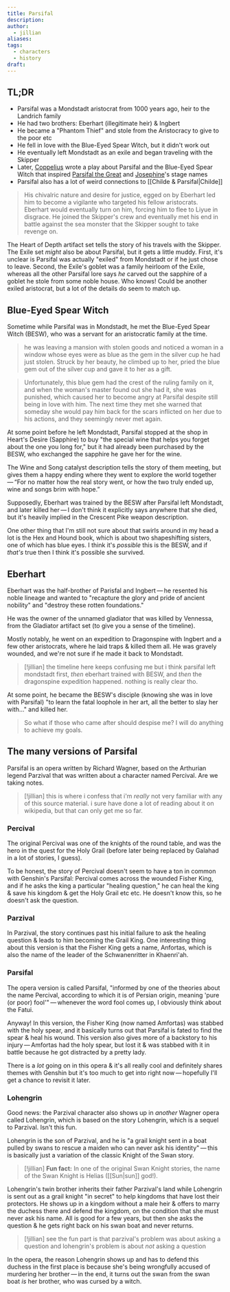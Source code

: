```yaml
---
title: Parsifal
description: 
author:
  - jillian
aliases: 
tags:
  - characters
  - history
draft:
---
```

## TL;DR
- Parsifal was a Mondstadt aristocrat from 1000 years ago, heir to the Landrich family
- He had two brothers: Eberhart (illegitimate heir) & Ingbert
- He became a "Phantom Thief" and stole from the Aristocracy to give to the poor etc
- He fell in love with the Blue-Eyed Spear Witch, but it didn't work out
- He eventually left Mondstadt as an exile and began traveling with the Skipper
- Later, [Coppelius](https://genshin-impact.fandom.com/wiki/Coppelius) wrote a play about Parsifal and the Blue-Eyed Spear Witch that inspired [Parsifal the Great](https://genshin-impact.fandom.com/wiki/Parsifal_the_Great) and [Josephine](https://genshin-impact.fandom.com/wiki/Josephine)'s stage names
- Parsifal also has a lot of weird connections to [[Childe & Parsifal|Childe]]

> His chivalric nature and desire for justice, egged on by Eberhart led him to become a vigilante who targeted his fellow aristocrats. Eberhart would eventually turn on him, forcing him to flee to Liyue in disgrace. He joined the Skipper's crew and eventually met his end in battle against the sea monster that the Skipper sought to take revenge on. 

The Heart of Depth artifact set tells the story of his travels with the Skipper. The Exile set *might* also be about Parsifal, but it gets a little muddy. First, it's unclear is Parsifal was actually "exiled" from Mondstadt or if he just chose to leave. Second, the Exile's goblet was a family heirloom of the Exile,  whereas all the other Parsifal lore says *he* carved out the sapphire of a goblet he stole from some noble house. Who knows! Could be another exiled aristocrat, but a lot of the details do seem to match up.

## Blue-Eyed Spear Witch
Sometime while Parsifal was in Mondstadt, he met the Blue-Eyed Spear Witch (BESW), who was a servant for an aristocratic family at the time.

> he was leaving a mansion with stolen goods and noticed a woman in a window whose eyes were as blue as the gem in the silver cup he had just stolen. Struck by her beauty, he climbed up to her, pried the blue gem out of the silver cup and gave it to her as a gift.

> Unfortunately, this blue gem had the crest of the ruling family on it, and when the woman's master found out she had it, she was punished, which caused her to become angry at Parsifal despite still being in love with him. The next time they met she warned that someday she would pay him back for the scars inflicted on her due to his actions, and they seemingly never met again.

At some point before he left Mondstadt, Parsifal stopped at the shop in Heart's Desire (Sapphire) to buy "the special wine that helps you forget about the one you long for," but it had already been purchased by the BESW, who exchanged the sapphire he gave her for the wine.

The Wine and Song catalyst description tells the story of them meeting, but gives them a happy ending where they went to explore the world together — “For no matter how the real story went, or how the two truly ended up, wine and songs brim with hope.”

Supposedly, Eberhart was trained by the BESW after Parsifal left Mondstadt, and later killed her — I don't think it explicitly says anywhere that she died, but it's heavily implied in the Crescent Pike weapon description.

One other thing that I'm still not sure about that swirls around in my head a lot is the Hex and Hound book, which is about two shapeshifting sisters, one of which has blue eyes. I think it's *possible* this is the BESW, and if *that's* true then I think it's possible she survived.

## Eberhart
Eberhart was the half-brother of Parisfal and Ingbert — he resented his noble lineage and wanted to "recapture the glory and pride of ancient nobility" and "destroy these rotten foundations."

He was the owner of the unnamed gladiator that was killed by Vennessa, from the Gladiator artifact set (to give you a sense of the timeline).

Mostly notably, he went on an expedition to Dragonspine with Ingbert and a few other aristocrats, where he laid traps & killed them all. He was gravely wounded, and we're not sure if he made it back to Mondstadt.

> [!jillian] 
> the timeline here keeps confusing me but i think parsifal left mondstadt first, *then* eberhart trained with BESW, and *then* the dragonspine expedition happened. nothing is really clear tho.

At some point, he became the BESW's disciple (knowing she was in love with Parsifal) "to learn the fatal loophole in her art, all the better to slay her with..." and killed her.

> So what if those who came after should despise me? I will do anything to achieve my goals.

## The many versions of Parsifal
Parsifal is an opera written by Richard Wagner, based on the Arthurian legend Parzival that was written about a character named Percival. Are we taking notes.

> [!jillian]
> this is where i confess that i'm *really* not very familiar with any of this source material. i sure have done a lot of reading about it on wikipedia, but that can only get me so far.
### Percival
The original Percival was one of the knights of the round table, and was the hero in the quest for the Holy Grail (before later being replaced by Galahad in a lot of stories, I guess).

To be honest, the story of Percival doesn't seem to have a ton in common with Genshin's Parsifal: Percival comes across the wounded Fisher King, and if he asks the king a particular "healing question," he can heal the king & save his kingdom & get the Holy Grail etc etc. He doesn't know this, so he doesn't ask the question.

### Parzival
In Parzival, the story continues past his initial failure to ask the healing question & leads to him becoming the Grail King. One interesting thing about this version is that the Fisher King gets a name, Anfortas, which is also the name of the leader of the Schwanenritter in Khaenri'ah.

### Parsifal
The opera version is called Parsifal, "informed by one of the theories about the name Percival, according to which it is of Persian origin, meaning 'pure (or poor) fool'" — whenever the word fool comes up, I obviously think about the Fatui.

Anyway! In this version, the Fisher King (now named Amfortas) was stabbed with the holy spear, and it basically turns out that Parsifal is fated to find the spear & heal his wound. This version also gives more of a backstory to his injury — Amfortas had the holy spear, but lost it & was stabbed with it in battle because he got distracted by a pretty lady.

There is a *lot* going on in this opera & it's all really cool and definitely shares themes with Genshin but it's too much to get into right now — hopefully I'll get a chance to revisit it later.

### Lohengrin
Good news: the Parzival character also shows up in *another* Wagner opera called Lohengrin, which is based on the story Lohengrin, which is a sequel to Parzival. Isn't this fun.

Lohengrin is the son of Parzival, and he is "a grail knight sent in a boat pulled by swans to rescue a maiden who can never ask his identity" — this is basically just a variation of the classic Knight of the Swan story.


> [!jillian]
> **Fun fact:** In one of the original Swan Knight stories, the name of the Swan Knight is Helias ([[Sun|sun]] god!).

Lohengrin's twin brother inherits their father Parzival's land while Lohengrin is sent out as a grail knight "in secret" to help kingdoms that have lost their protectors. He shows up in a kingdom without a male heir & offers to marry the duchess there and defend the kingdom, on the condition that she must never ask his name. All is good for a few years, but then she asks the question & he gets right back on his swan boat and never returns.


> [!jillian]
> see the fun part is that parzival's problem was about asking a question and lohengrin's problem is about *not* asking a question

In the opera, the reason Lohengrin shows up and has to defend this duchess in the first place is because she's being wrongfully accused of murdering her brother — in the end, it turns out the swan from the swan boat *is* her brother, who was cursed by a witch.